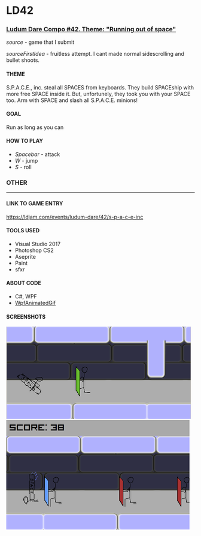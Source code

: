 # LD42
### [Ludum Dare Compo #42. Theme: "Running out of space"](https://ldjam.com/events/ludum-dare/42)
*source* - game that I submit

*sourceFirstIdea* - fruitless attempt. I cant made normal sidescrolling and bullet shoots.

#### THEME
S.P.A.C.E., inc. steal all SPACES from keyboards. They build SPACEship with more free SPACE inside it. But, unfortunely, they took you with your SPACE too. Arm with SPACE and slash all S.P.A.C.E. minions!

#### GOAL
Run as long as you can


#### HOW TO PLAY 
 * *Spacebar* - attack
 * *W* - jump
 * *S* - roll


### OTHER
-----
#### LINK TO GAME ENTRY
https://ldjam.com/events/ludum-dare/42/s-p-a-c-e-inc


#### TOOLS USED
 * Visual Studio 2017
 * Photoshop CS2
 * Aseprite
 * Paint
 * sfxr

 
#### ABOUT CODE
 * C#, WPF
 * [WpfAnimatedGif](https://github.com/XamlAnimatedGif/WpfAnimatedGif)
 
#### SCREENSHOTS
![](readme/img1.png) 
![](readme/img2.png) 